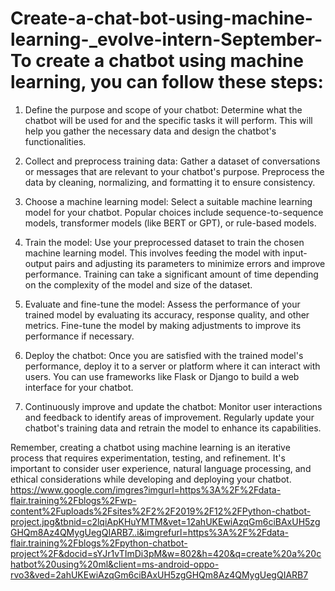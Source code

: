 # Create-a-chat-bot-using-machine-learning-_evolve-intern-September-To create a chatbot using machine learning, you can follow these steps:

1. Define the purpose and scope of your chatbot: Determine what the chatbot will be used for and the specific tasks it will perform. This will help you gather the necessary data and design the chatbot's functionalities.

2. Collect and preprocess training data: Gather a dataset of conversations or messages that are relevant to your chatbot's purpose. Preprocess the data by cleaning, normalizing, and formatting it to ensure consistency.

3. Choose a machine learning model: Select a suitable machine learning model for your chatbot. Popular choices include sequence-to-sequence models, transformer models (like BERT or GPT), or rule-based models.

4. Train the model: Use your preprocessed dataset to train the chosen machine learning model. This involves feeding the model with input-output pairs and adjusting its parameters to minimize errors and improve performance. Training can take a significant amount of time depending on the complexity of the model and size of the dataset.

5. Evaluate and fine-tune the model: Assess the performance of your trained model by evaluating its accuracy, response quality, and other metrics. Fine-tune the model by making adjustments to improve its performance if necessary.

6. Deploy the chatbot: Once you are satisfied with the trained model's performance, deploy it to a server or platform where it can interact with users. You can use frameworks like Flask or Django to build a web interface for your chatbot.

7. Continuously improve and update the chatbot: Monitor user interactions and feedback to identify areas of improvement. Regularly update your chatbot's training data and retrain the model to enhance its capabilities.

Remember, creating a chatbot using machine learning is an iterative process that requires experimentation, testing, and refinement. It's important to consider user experience, natural language processing, and ethical considerations while developing and deploying your chatbot.
https://www.google.com/imgres?imgurl=https%3A%2F%2Fdata-flair.training%2Fblogs%2Fwp-content%2Fuploads%2Fsites%2F2%2F2019%2F12%2FPython-chatbot-project.jpg&tbnid=c2lqiApKHuYMTM&vet=12ahUKEwiAzqGm6ciBAxUH5zgGHQm8Az4QMygUegQIARB7..i&imgrefurl=https%3A%2F%2Fdata-flair.training%2Fblogs%2Fpython-chatbot-project%2F&docid=sYJr1vTImDi3pM&w=802&h=420&q=create%20a%20chatbot%20using%20ml&client=ms-android-oppo-rvo3&ved=2ahUKEwiAzqGm6ciBAxUH5zgGHQm8Az4QMygUegQIARB7
